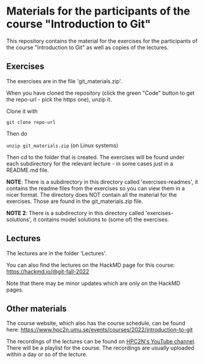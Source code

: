 # Materials for the participants of the course "Introduction to Git"

This repository contains the material for the exercises for the participants of the course "Introduction to Git" as well as copies of the lectures.

## Exercises

The exercises are in the file 'git_materials.zip'. 

When you have cloned the repository (click the green "Code" button to get the repo-url - pick the https one), unzip it. 

Clone it with 

`git clone repo-url`

Then do 

`unzip git_materials.zip` (on Linux systems) 

Then cd to the folder that is created. The exercises will be found under each subdirectory for the relevant lecture - in some cases just in a README.md file. 

**NOTE**: There is a subdirectory in this directory called 'exercises-readmes', it contains the readme files from the exercises so you can view them in a nicer format. The directory does NOT contain all the material for the exercises. Those are found in the git_materials.zip file. 

**NOTE 2**: There is a subdirectory in this directory called 'exercises-solutions', it contains model solutions to (some of) the exercises. 

## Lectures 

The lectures are in the folder 'Lectures'.  

You can also find the lectures on the HackMD page for this course: https://hackmd.io/@git-fall-2022

Note that there may be minor updates which are only on the HackMD pages. 

## Other materials 

The course website, which also has the course schedule, can be found here: https://www.hpc2n.umu.se/events/courses/2022/introduction-to-git

The recordings of the lectures can be found on [HPC2N's YouTube channel](https://www.youtube.com/user/HPC2N). There will be a playlist for the course. The recordings are usually uploaded within a day or so of the lecture. 
